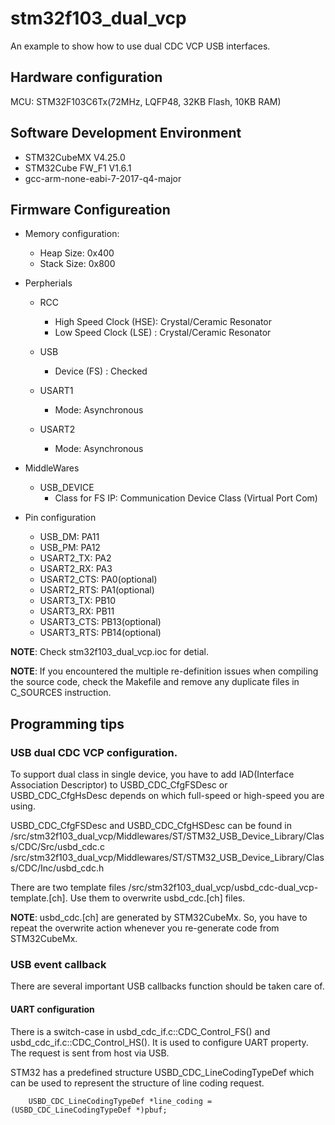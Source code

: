 # stm32f103_dual_vcp

An example to show how to use dual CDC VCP USB interfaces. 

## Hardware configuration

MCU: STM32F103C6Tx(72MHz, LQFP48, 32KB Flash, 10KB RAM)

## Software Development Environment

- STM32CubeMX V4.25.0
- STM32Cube FW_F1 V1.6.1
- gcc-arm-none-eabi-7-2017-q4-major

## Firmware Configureation

- Memory configuration:
    - Heap Size: 0x400
    - Stack Size: 0x800

- Perpherials
    - RCC 
        - High Speed Clock (HSE): Crystal/Ceramic Resonator
        - Low Speed Clock (LSE) : Crystal/Ceramic Resonator
    - USB
        - Device (FS) : Checked

    - USART1
        - Mode: Asynchronous

    - USART2
        - Mode: Asynchronous

- MiddleWares
    - USB_DEVICE
        - Class for FS IP: Communication Device Class (Virtual Port Com)

- Pin configuration
    - USB_DM: PA11
    - USB_PM: PA12
    - USART2_TX: PA2
    - USART2_RX: PA3
    - USART2_CTS: PA0(optional)
    - USART2_RTS: PA1(optional)
    - USART3_TX: PB10
    - USART3_RX: PB11
    - USART3_CTS: PB13(optional)
    - USART3_RTS: PB14(optional)

**NOTE**: Check stm32f103_dual_vcp.ioc for detial.

**NOTE**: If you encountered the multiple re-definition issues when compiling the source code, 
    check the Makefile and remove any duplicate files in C_SOURCES instruction.

## Programming tips

### USB dual CDC VCP configuration.

To support dual class in single device, you have to add IAD(Interface Association Descriptor) to 
USBD_CDC_CfgFSDesc or USBD_CDC_CfgHsDesc depends on which full-speed or high-speed you are using.

USBD_CDC_CfgFSDesc and USBD_CDC_CfgHSDesc can be found in 
/src/stm32f103_dual_vcp/Middlewares/ST/STM32_USB_Device_Library/Class/CDC/Src/usbd_cdc.c
/src/stm32f103_dual_vcp/Middlewares/ST/STM32_USB_Device_Library/Class/CDC/Inc/usbd_cdc.h

There are two template files /src/stm32f103_dual_vcp/usbd_cdc-dual_vcp-template.[ch]. 
Use them to overwrite usbd_cdc.[ch] files.

**NOTE**: usbd_cdc.[ch] are generated by STM32CubeMx. So, you have to repeat the overwrite action
whenever you re-generate code from STM32CubeMx.

### USB event callback

There are several important USB callbacks function should be taken care of. 

#### UART configuration

There is a switch-case in usbd_cdc_if.c::CDC_Control_FS() and usbd_cdc_if.c::CDC_Control_HS(). 
It is used to configure UART property. The request is sent from host via USB.

STM32 has a predefined structure USBD_CDC_LineCodingTypeDef which can be used to represent 
the structure of line coding request.

```
    USBD_CDC_LineCodingTypeDef *line_coding = (USBD_CDC_LineCodingTypeDef *)pbuf;
```



